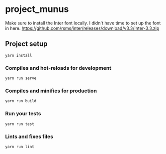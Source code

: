 # project_munus

Make sure to install the Inter font locally. I didn't have time to set up the font in here. https://github.com/rsms/inter/releases/download/v3.3/Inter-3.3.zip 

## Project setup
```
yarn install
```

### Compiles and hot-reloads for development
```
yarn run serve
```

### Compiles and minifies for production
```
yarn run build
```

### Run your tests
```
yarn run test
```

### Lints and fixes files
```
yarn run lint
```
